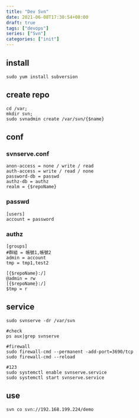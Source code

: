 ```yaml
---
title: "Dev Svn"
date: 2021-06-08T17:30:54+08:00
draft: true
tags: ["devops"]
series: ["Svn"]
categories: ["init"]
---
```


## install

```
sudo yum install subversion
```

## create repo

```
cd /var;
mkdir svn;
sudo svnadmin create /var/svn/{$name}
```

## conf

### svnserve.conf

```
anon-access = none / write / read
auth-access = write / read / none
password-db = passwd
authz-db = authz
realm = {$repoName}
```

### passwd

```
[users]
account = password
```

### authz

```
[groups]
#群組 = 帳號1,帳號2
admin = account
tmp = tmp1,test2

[{$repoName}:/]
@admin = rw
[{$repoName}:/]
$tmp = r
```

## service

```
sudo svnserve -dr /var/svn

#check
ps aux|grep svnserve

#firewall
sudo firewall-cmd --permanent -add-port=3690/tcp
sudo firewall-cmd --reload

#123
sudo systemctl enable svnserve.service
sudo systemctl start svnserve.service
```

## use

```
svn co svn://192.168.199.224/demo
```
